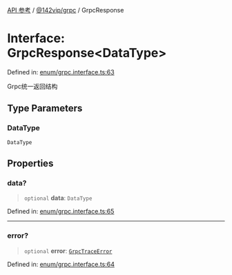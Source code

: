 [API 参考](../../../index.md) / [@142vip/grpc](../index.md) / GrpcResponse

# Interface: GrpcResponse\<DataType\>

Defined in: [enum/grpc.interface.ts:63](https://github.com/142vip/core-x/blob/15d5bc9ef4bece78c0e60bdf074a2d245f625100/packages/grpc/src/enum/grpc.interface.ts#L63)

Grpc统一返回结构

## Type Parameters

### DataType

`DataType`

## Properties

### data?

> `optional` **data**: `DataType`

Defined in: [enum/grpc.interface.ts:65](https://github.com/142vip/core-x/blob/15d5bc9ef4bece78c0e60bdf074a2d245f625100/packages/grpc/src/enum/grpc.interface.ts#L65)

***

### error?

> `optional` **error**: [`GrpcTraceError`](GrpcTraceError.md)

Defined in: [enum/grpc.interface.ts:64](https://github.com/142vip/core-x/blob/15d5bc9ef4bece78c0e60bdf074a2d245f625100/packages/grpc/src/enum/grpc.interface.ts#L64)
